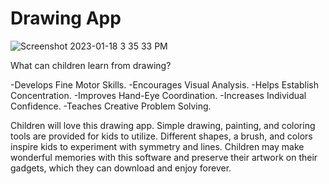 # Drawing App
![Screenshot 2023-01-18 3 35 33 PM](https://user-images.githubusercontent.com/112785857/213295731-ff43e169-ede2-4ac9-ac64-436e26ce76ed.png)

What can children learn from drawing?

-Develops Fine Motor Skills.
-Encourages Visual Analysis. 
-Helps Establish Concentration. 
-Improves Hand-Eye Coordination. 
-Increases Individual Confidence. 
-Teaches Creative Problem Solving.

Children will love this drawing app. Simple drawing, painting, and coloring tools are provided for kids to utilize. Different shapes, a brush, and colors inspire kids to experiment with symmetry and lines. Children may make wonderful memories with this software and preserve their artwork on their gadgets, which they can download and enjoy forever.
